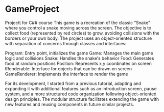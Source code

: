 # GameProject
Projectt for C## course
This game is a recreation of the classic "Snake" where you control a snake moving across the screen. The objective is to collect food (represented by red circles) to grow, avoiding collisions with the borders or your own body.
The project uses an object-oriented structure with separation of concerns through classes and interfaces:

Program: Entry point, initializes the game
Game: Manages the main game logic and collisions
Snake: Handles the snake's behavior
Food: Generates food at random positions
Position: Represents x,y coordinates on screen
IRenderable: Interface for objects that can be drawn on screen
GameRenderer: Implements the interface to render the game

For its development, I started from a previous tutorial, adapting and expanding it with additional features such as an introduction screen, pause system, and a more structured code organization following object-oriented design principles.
The modular structure facilitates extending the game with new features and reusing components in future similar projects.
